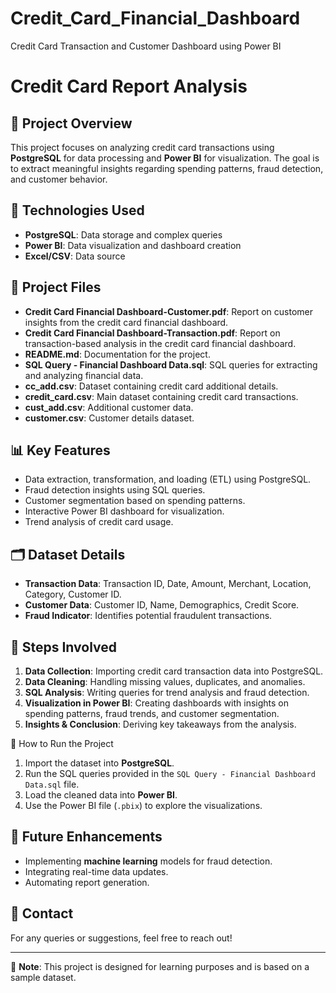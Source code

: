 # Credit_Card_Financial_Dashboard
Credit Card Transaction and Customer Dashboard using Power BI
# Credit Card Report Analysis

## 📌 Project Overview
This project focuses on analyzing credit card transactions using **PostgreSQL** for data processing and **Power BI** for visualization. The goal is to extract meaningful insights regarding spending patterns, fraud detection, and customer behavior.

## 🔧 Technologies Used
- **PostgreSQL**: Data storage and complex queries
- **Power BI**: Data visualization and dashboard creation
- **Excel/CSV**: Data source

## 📂 Project Files
- **Credit Card Financial Dashboard-Customer.pdf**: Report on customer insights from the credit card financial dashboard.
- **Credit Card Financial Dashboard-Transaction.pdf**: Report on transaction-based analysis in the credit card financial dashboard.
- **README.md**: Documentation for the project.
- **SQL Query - Financial Dashboard Data.sql**: SQL queries for extracting and analyzing financial data.
- **cc_add.csv**: Dataset containing credit card additional details.
- **credit_card.csv**: Main dataset containing credit card transactions.
- **cust_add.csv**: Additional customer data.
- **customer.csv**: Customer details dataset.

## 📊 Key Features
- Data extraction, transformation, and loading (ETL) using PostgreSQL.
- Fraud detection insights using SQL queries.
- Customer segmentation based on spending patterns.
- Interactive Power BI dashboard for visualization.
- Trend analysis of credit card usage.

## 🗂️ Dataset Details
- **Transaction Data**: Transaction ID, Date, Amount, Merchant, Location, Category, Customer ID.
- **Customer Data**: Customer ID, Name, Demographics, Credit Score.
- **Fraud Indicator**: Identifies potential fraudulent transactions.

## 📌 Steps Involved
1. **Data Collection**: Importing credit card transaction data into PostgreSQL.
2. **Data Cleaning**: Handling missing values, duplicates, and anomalies.
3. **SQL Analysis**: Writing queries for trend analysis and fraud detection.
4. **Visualization in Power BI**: Creating dashboards with insights on spending patterns, fraud trends, and customer segmentation.
5. **Insights & Conclusion**: Deriving key takeaways from the analysis.


 🚀 How to Run the Project
1. Import the dataset into **PostgreSQL**.
2. Run the SQL queries provided in the `SQL Query - Financial Dashboard Data.sql` file.
3. Load the cleaned data into **Power BI**.
4. Use the Power BI file (`.pbix`) to explore the visualizations.

## 📌 Future Enhancements
- Implementing **machine learning** models for fraud detection.
- Integrating real-time data updates.
- Automating report generation.

## 📩 Contact
For any queries or suggestions, feel free to reach out!

---
📝 **Note**: This project is designed for learning purposes and is based on a sample dataset.


